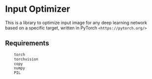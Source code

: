 Input Optimizer
===========
This is a library to optimize input image for any deep learning network based on a specific target, written in PyTorch `<https://pytorch.org/>`

Requirements
---------------
```python
    torch
    torchvision
    copy
    numpy
    PIL
